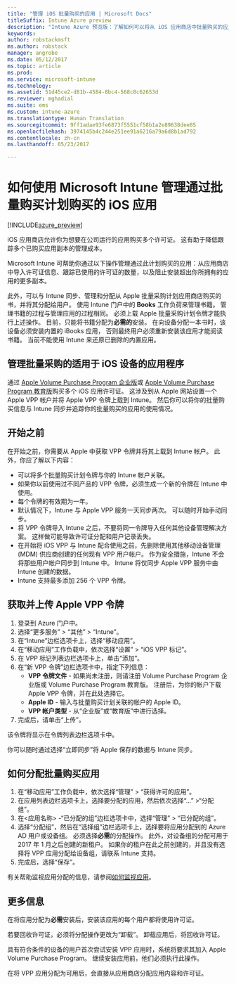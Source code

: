 ```yaml
---
title: "管理 iOS 批量购买的应用 | Microsoft Docs"
titleSuffix: Intune Azure preview
description: "Intune Azure 预览版：了解如何可以将从 iOS 应用商店中批量购买的应用同步到 Intune 中，然后管理并跟踪其使用情况。"
keywords: 
author: robstackmsft
ms.author: robstack
manager: angrobe
ms.date: 05/12/2017
ms.topic: article
ms.prod: 
ms.service: microsoft-intune
ms.technology: 
ms.assetid: 51d45ce2-d81b-4584-8bc4-568c8c62653d
ms.reviewer: mghadial
ms.suite: ems
ms.custom: intune-azure
ms.translationtype: Human Translation
ms.sourcegitcommit: 9ff1adae93fe6873f5551cf58b1a2e89638dee85
ms.openlocfilehash: 3974145b4c244e251ee91a6216a79a6d8b1ad792
ms.contentlocale: zh-cn
ms.lasthandoff: 05/23/2017

---
```


# <a name="how-to-manage-ios-apps-you-purchased-through-a-volume-purchase-program-with-microsoft-intune"></a>如何使用 Microsoft Intune 管理通过批量购买计划购买的 iOS 应用


[!INCLUDE[azure_preview](./includes/azure_preview.md)]

iOS 应用商店允许你为想要在公司运行的应用购买多个许可证。 这有助于降低跟踪多个已购买应用副本的管理成本。

Microsoft Intune 可帮助你通过以下操作管理通过此计划购买的应用：从应用商店中导入许可证信息、跟踪已使用的许可证的数量，以及阻止安装超出你所拥有的应用的更多副本。

此外，可以与 Intune 同步、管理和分配从 Apple 批量采购计划应用商店购买的书，并将其分配给用户。 使用 Intune 门户中的 **Books** 工作负荷来管理书籍。 管理书籍的过程与管理应用的过程相同。
必须上载 Apple 批量采购计划令牌才能执行上述操作。 目前，只能将书籍分配为**必需的**安装。
在向设备分配一本书时，该设备必须安装内置的 iBooks 应用， 否则最终用户必须重新安装该应用才能阅读书籍。 当前不能使用 Intune 来还原已删除的内置应用。


## <a name="manage-volume-purchased-apps-for-ios-devices"></a>管理批量采购的适用于 iOS 设备的应用程序
通过 [Apple Volume Purchase Program 企业版](http://www.apple.com/business/vpp/)或 [Apple Volume Purchase Program 教育版](http://volume.itunes.apple.com/us/store)购买多个 iOS 应用许可证。 这涉及到从 Apple 网站设置一个 Apple VPP 帐户并将 Apple VPP 令牌上载到 Intune。  然后你可以将你的批量购买信息与 Intune 同步并追踪你的批量购买的应用的使用情况。

## <a name="before-you-start"></a>开始之前
在开始之前，你需要从 Apple 中获取 VPP 令牌并将其上载到 Intune 帐户。 此外，你应了解以下内容：

* 可以将多个批量购买计划令牌与你的 Intune 帐户关联。
* 如果你以前使用过不同产品的 VPP 令牌，必须生成一个新的令牌在 Intune 中使用。
* 每个令牌的有效期为一年。
* 默认情况下，Intune 与 Apple VPP 服务一天同步两次。 可以随时开始手动同步。
* 将 VPP 令牌导入 Intune 之后，不要将同一令牌导入任何其他设备管理解决方案。 这样做可能导致许可证分配和用户记录丢失。
* 在开始将 iOS VPP 与 Intune 配合使用之前，先删除使用其他移动设备管理 (MDM) 供应商创建的任何现有 VPP 用户帐户。 作为安全措施，Intune 不会将那些用户帐户同步到 Intune 中。 Intune 将仅同步 Apple VPP 服务中由 Intune 创建的数据。
* Intune 支持最多添加 256 个 VPP 令牌。

## <a name="to-get-and-upload-an-apple-vpp-token"></a>获取并上传 Apple VPP 令牌

1. 登录到 Azure 门户中。
2. 选择“更多服务” > “其他” > “Intune”。
3. 在“Intune”边栏选项卡上，选择“移动应用”。
1.  在“移动应用”工作负载中，依次选择“设置” > “iOS VPP 标记”。
2.  在 VPP 标记列表边栏选项卡上，单击“添加”。
3.  在“新 VPP 令牌”边栏选项卡中，指定下列信息：
    - **VPP 令牌文件** - 如果尚未注册，则请注册 Volume Purchase Program 企业版或 Volume Purchase Program 教育版。 注册后，为你的帐户下载 Apple VPP 令牌，并在此处选择它。
    - **Apple ID** - 输入与批量购买计划关联的帐户的 Apple ID。
    - **VPP 帐户类型** - 从“企业版”或“教育版”中进行选择。
4. 完成后，请单击“上传”。

该令牌将显示在令牌列表边栏选项卡中。


你可以随时通过选择“立即同步”将 Apple 保存的数据与 Intune 同步。

## <a name="to-assign-a-volume-purchased-app"></a>如何分配批量购买应用

1. 在“移动应用”工作负载中，依次选择“管理” > “获得许可的应用”。
2. 在应用列表边栏选项卡上，选择要分配的应用，然后依次选择“...” >“分配组”。
3. 在<应用名称> -“已分配的组”边栏选项卡中，选择“管理” > “已分配的组”。
4. 选择“分配组”，然后在“选择组”边栏选项卡上，选择要将应用分配到的 Azure AD 用户或设备组。
必须选择**必需**的分配操作。 此外，对设备组的分配可用于 2017 年 1 月之后创建的新租户。 如果你的租户在此之前创建的，并且没有选择将 VPP 应用分配给设备组，请联系 Intune 支持。
5. 完成后，选择“保存”。

有关帮助监视应用分配的信息，请参阅[如何监视应用](apps-monitor.md)。

## <a name="further-information"></a>更多信息

在将应用分配为**必需**安装后，安装该应用的每个用户都将使用许可证。

若要回收许可证，必须将分配操作更改为“卸载”。 卸载应用后，将回收许可证。

具有符合条件的设备的用户首次尝试安装 VPP 应用时，系统将要求其加入 Apple Volume Purchase Program。 继续安装应用前，他们必须执行此操作。

在将 VPP 应用分配为可用后，会直接从应用商店分配应用内容和许可证。

